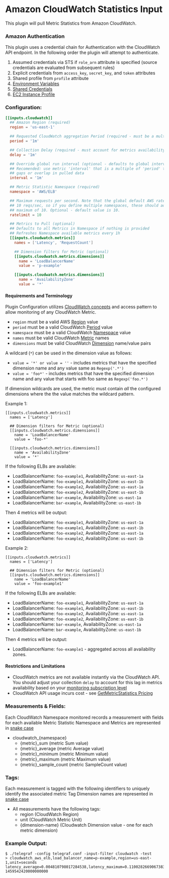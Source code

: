 # Amazon CloudWatch Statistics Input

This plugin will pull Metric Statistics from Amazon CloudWatch.

### Amazon Authentication

This plugin uses a credential chain for Authentication with the CloudWatch
API endpoint. In the following order the plugin will attempt to authenticate.
1. Assumed credentials via STS if `role_arn` attribute is specified (source credentials are evaluated from subsequent rules)
2. Explicit credentials from `access_key`, `secret_key`, and `token` attributes
3. Shared profile from `profile` attribute
4. [Environment Variables](https://github.com/aws/aws-sdk-go/wiki/configuring-sdk#environment-variables)
5. [Shared Credentials](https://github.com/aws/aws-sdk-go/wiki/configuring-sdk#shared-credentials-file)
6. [EC2 Instance Profile](http://docs.aws.amazon.com/AWSEC2/latest/UserGuide/iam-roles-for-amazon-ec2.html)

### Configuration:

```toml
[[inputs.cloudwatch]]
  ## Amazon Region (required)
  region = 'us-east-1'

  ## Requested CloudWatch aggregation Period (required - must be a multiple of 60s)
  period = '1m'

  ## Collection Delay (required - must account for metrics availability via CloudWatch API)
  delay = '1m'

  ## Override global run interval (optional - defaults to global interval)
  ## Recomended: use metric 'interval' that is a multiple of 'period' to avoid
  ## gaps or overlap in pulled data
  interval = '1m'

  ## Metric Statistic Namespace (required)
  namespace = 'AWS/ELB'

  ## Maximum requests per second. Note that the global default AWS rate limit is
  ## 10 reqs/sec, so if you define multiple namespaces, these should add up to a
  ## maximum of 10. Optional - default value is 10.
  ratelimit = 10

  ## Metrics to Pull (optional)
  ## Defaults to all Metrics in Namespace if nothing is provided
  ## Refreshes Namespace available metrics every 1h
  [[inputs.cloudwatch.metrics]]
    names = ['Latency', 'RequestCount']

    ## Dimension filters for Metric (optional)
    [[inputs.cloudwatch.metrics.dimensions]]
      name = 'LoadBalancerName'
      value = 'p-example'

    [[inputs.cloudwatch.metrics.dimensions]]
      name = 'AvailabilityZone'
      value = '*'
```
#### Requirements and Terminology

Plugin Configuration utilizes [CloudWatch concepts](http://docs.aws.amazon.com/AmazonCloudWatch/latest/DeveloperGuide/cloudwatch_concepts.html) and access pattern to allow monitoring of any CloudWatch Metric.

- `region` must be a valid AWS [Region](http://docs.aws.amazon.com/AmazonCloudWatch/latest/DeveloperGuide/cloudwatch_concepts.html#CloudWatchRegions) value
- `period` must be a valid CloudWatch [Period](http://docs.aws.amazon.com/AmazonCloudWatch/latest/DeveloperGuide/cloudwatch_concepts.html#CloudWatchPeriods) value
- `namespace` must be a valid CloudWatch [Namespace](http://docs.aws.amazon.com/AmazonCloudWatch/latest/DeveloperGuide/cloudwatch_concepts.html#Namespace) value
- `names` must be valid CloudWatch [Metric](http://docs.aws.amazon.com/AmazonCloudWatch/latest/DeveloperGuide/cloudwatch_concepts.html#Metric) names
- `dimensions` must be valid CloudWatch [Dimension](http://docs.aws.amazon.com/AmazonCloudWatch/latest/DeveloperGuide/cloudwatch_concepts.html#Dimension) name/value pairs

A wildcard (`*`) can be used in the dimension value as follows:
- `value = '*' or value = ''` - includes metrics that have the specified dimension name and any value same as `Regexp('.*')`
- `value = 'foo*'` - includes metrics that have the specified dimension name and any value that starts with foo same as `Regexp('foo.*')`

If dimension wildcards are used, the metric must contain *all* the configured dimensions where the the value
matches the wildcard pattern.

Example 1:
```
[[inputs.cloudwatch.metrics]]
  names = ['Latency']

  ## Dimension filters for Metric (optional)
  [[inputs.cloudwatch.metrics.dimensions]]
    name = 'LoadBalancerName'
    value = 'foo-*'

  [[inputs.cloudwatch.metrics.dimensions]]
    name = 'AvailabilityZone'
    value = '*'
```

If the following ELBs are available:
- LoadBalancerName: `foo-example1`, AvailabilityZone: `us-east-1a`
- LoadBalancerName: `foo-example1`, AvailabilityZone: `us-east-1b`
- LoadBalancerName: `foo-example2`, AvailabilityZone: `us-east-1a`
- LoadBalancerName: `foo-example2`, AvailabilityZone: `us-east-1b`
- LoadBalancerName: `bar-example`, AvailabilityZone: `us-east-1a`
- LoadBalancerName: `bar-example`, AvailabilityZone: `us-east-1b`

Then 4 metrics will be output:
- LoadBalancerName: `foo-example1`, AvailabilityZone: `us-east-1a`
- LoadBalancerName: `foo-example1`, AvailabilityZone: `us-east-1b`
- LoadBalancerName: `foo-example2`, AvailabilityZone: `us-east-1a`
- LoadBalancerName: `foo-example2`, AvailabilityZone: `us-east-1b`

Example 2:
```
[[inputs.cloudwatch.metrics]]
  names = ['Latency']

  ## Dimension filters for Metric (optional)
  [[inputs.cloudwatch.metrics.dimensions]]
    name = 'LoadBalancerName'
    value = 'foo-example1'
```

If the following ELBs are available:
- LoadBalancerName: `foo-example1`, AvailabilityZone: `us-east-1a`
- LoadBalancerName: `foo-example1`, AvailabilityZone: `us-east-1b`
- LoadBalancerName: `foo-example2`, AvailabilityZone: `us-east-1a`
- LoadBalancerName: `foo-example2`, AvailabilityZone: `us-east-1b`
- LoadBalancerName: `bar-example`, AvailabilityZone: `us-east-1a`
- LoadBalancerName: `bar-example`, AvailabilityZone: `us-east-1b`

Then 4 metrics will be output:
- LoadBalancerName: `foo-example1` - aggregated across all availability zones.


#### Restrictions and Limitations
- CloudWatch metrics are not available instantly via the CloudWatch API. You should adjust your collection `delay` to account for this lag in metrics availability based on your [monitoring subscription level](http://docs.aws.amazon.com/AWSEC2/latest/UserGuide/using-cloudwatch-new.html)
- CloudWatch API usage incurs cost - see [GetMetricStatistics Pricing](https://aws.amazon.com/cloudwatch/pricing/)

### Measurements & Fields:

Each CloudWatch Namespace monitored records a measurement with fields for each available Metric Statistic
Namespace and Metrics are represented in [snake case](https://en.wikipedia.org/wiki/Snake_case)

- cloudwatch_{namespace}
  - {metric}_sum         (metric Sum value)
  - {metric}_average     (metric Average value)
  - {metric}_minimum     (metric Minimum value)
  - {metric}_maximum     (metric Maximum value)
  - {metric}_sample_count (metric SampleCount value)


### Tags:
Each measurement is tagged with the following identifiers to uniquely identify the associated metric
Tag Dimension names are represented in [snake case](https://en.wikipedia.org/wiki/Snake_case)

- All measurements have the following tags:
  - region           (CloudWatch Region)
  - unit             (CloudWatch Metric Unit)
  - {dimension-name} (Cloudwatch Dimension value - one for each metric dimension)

### Example Output:

```
$ ./telegraf -config telegraf.conf -input-filter cloudwatch -test
> cloudwatch_aws_elb,load_balancer_name=p-example,region=us-east-1,unit=seconds latency_average=0.004810798017284538,latency_maximum=0.1100282669067383,latency_minimum=0.0006084442138671875,latency_sample_count=4029,latency_sum=19.382705211639404 1459542420000000000
```
